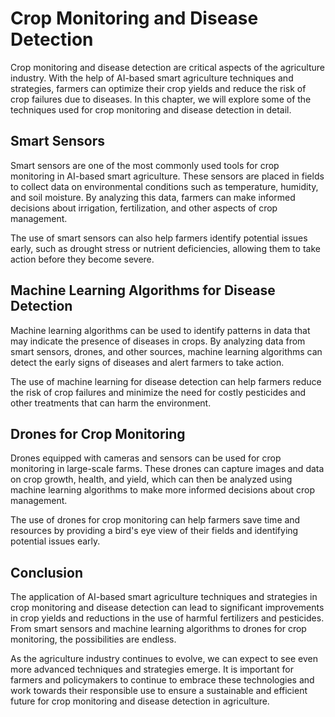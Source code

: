 Crop Monitoring and Disease Detection
===========================================================================================

Crop monitoring and disease detection are critical aspects of the agriculture industry. With the help of AI-based smart agriculture techniques and strategies, farmers can optimize their crop yields and reduce the risk of crop failures due to diseases. In this chapter, we will explore some of the techniques used for crop monitoring and disease detection in detail.

Smart Sensors
-------------

Smart sensors are one of the most commonly used tools for crop monitoring in AI-based smart agriculture. These sensors are placed in fields to collect data on environmental conditions such as temperature, humidity, and soil moisture. By analyzing this data, farmers can make informed decisions about irrigation, fertilization, and other aspects of crop management.

The use of smart sensors can also help farmers identify potential issues early, such as drought stress or nutrient deficiencies, allowing them to take action before they become severe.

Machine Learning Algorithms for Disease Detection
-------------------------------------------------

Machine learning algorithms can be used to identify patterns in data that may indicate the presence of diseases in crops. By analyzing data from smart sensors, drones, and other sources, machine learning algorithms can detect the early signs of diseases and alert farmers to take action.

The use of machine learning for disease detection can help farmers reduce the risk of crop failures and minimize the need for costly pesticides and other treatments that can harm the environment.

Drones for Crop Monitoring
--------------------------

Drones equipped with cameras and sensors can be used for crop monitoring in large-scale farms. These drones can capture images and data on crop growth, health, and yield, which can then be analyzed using machine learning algorithms to make more informed decisions about crop management.

The use of drones for crop monitoring can help farmers save time and resources by providing a bird's eye view of their fields and identifying potential issues early.

Conclusion
----------

The application of AI-based smart agriculture techniques and strategies in crop monitoring and disease detection can lead to significant improvements in crop yields and reductions in the use of harmful fertilizers and pesticides. From smart sensors and machine learning algorithms to drones for crop monitoring, the possibilities are endless.

As the agriculture industry continues to evolve, we can expect to see even more advanced techniques and strategies emerge. It is important for farmers and policymakers to continue to embrace these technologies and work towards their responsible use to ensure a sustainable and efficient future for crop monitoring and disease detection in agriculture.
